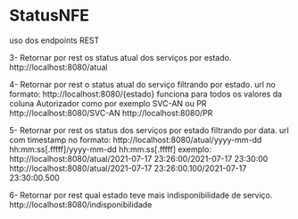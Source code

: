 # StatusNFE

uso dos endpoints REST

3- Retornar por rest os status atual dos serviços por estado.
http://localhost:8080/atual

4- Retornar por rest o status atual do serviço filtrando por estado.
url no formato:
http://localhost:8080/{estado}
funciona para todos os valores da coluna Autorizador como por exemplo SVC-AN ou PR
http://localhost:8080/SVC-AN
http://localhost:8080/PR

5- Retornar por rest os status dos serviços por estado filtrando por data.
url com timestamp no formato:
http://localhost:8080/atual/yyyy-mm-dd hh:mm:ss[.fffff]/yyyy-mm-dd hh:mm:ss[.fffff]
exemplo:
http://localhost:8080/atual/2021-07-17 23:26:00/2021-07-17 23:30:00
http://localhost:8080/atual/2021-07-17 23:26:00.100/2021-07-17 23:30:00.500

6- Retornar por rest qual estado teve mais indisponibilidade de serviço.
http://localhost:8080/indisponibilidade
